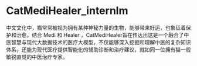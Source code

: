 # CatMediHealer_internlm
中文文化中，猫常常被视为拥有某种神秘力量的生物，能够带来好运，也象征着保护和治愈。结合 Medi 和 Healer ，CatMediHealer旨在传达出这是一个融合了中医智慧与现代大数据技术的医疗大模型，不仅能够深入挖掘和理解中医的复杂知识体系，还能为现代医疗提供智能化的辅助诊断和治疗建议，就如同一位拥有猫一般敏锐直觉的中医治疗专家。
